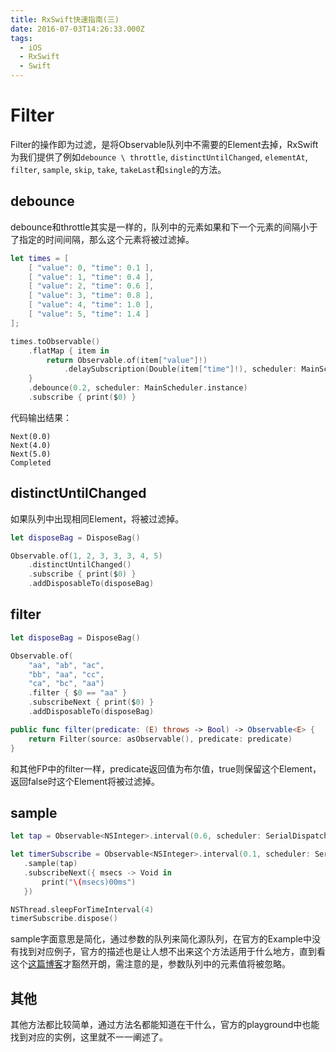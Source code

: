```yaml
---
title: RxSwift快速指南(三)
date: 2016-07-03T14:26:33.000Z
tags:
  - iOS
  - RxSwift
  - Swift
---
```


# Filter

Filter的操作即为过滤，是将Observable队列中不需要的Element去掉，RxSwift为我们提供了例如`debounce \ throttle`, `distinctUntilChanged`, `elementAt`, `filter`, `sample`, `skip`, `take`, `takeLast`和`single`的方法。

## debounce

debounce和throttle其实是一样的，队列中的元素如果和下一个元素的间隔小于了指定的时间间隔，那么这个元素将被过滤掉。

```swift
let times = [
    [ "value": 0, "time": 0.1 ],
    [ "value": 1, "time": 0.4 ],
    [ "value": 2, "time": 0.6 ],
    [ "value": 3, "time": 0.8 ],
    [ "value": 4, "time": 1.0 ],
    [ "value": 5, "time": 1.4 ]
];

times.toObservable()
    .flatMap { item in
        return Observable.of(item["value"]!)
            .delaySubscription(Double(item["time"]!), scheduler: MainScheduler.instance)
    }
    .debounce(0.2, scheduler: MainScheduler.instance)
    .subscribe { print($0) }
```

代码输出结果：

```
Next(0.0)
Next(4.0)
Next(5.0)
Completed
```

## distinctUntilChanged

如果队列中出现相同Element，将被过滤掉。

```swift
let disposeBag = DisposeBag()

Observable.of(1, 2, 3, 3, 3, 4, 5)
    .distinctUntilChanged()
    .subscribe { print($0) }
    .addDisposableTo(disposeBag)
```

## filter

```swift
let disposeBag = DisposeBag()

Observable.of(
    "aa", "ab", "ac",
    "bb", "aa", "cc",
    "ca", "bc", "aa")
    .filter { $0 == "aa" }
    .subscribeNext { print($0) }
    .addDisposableTo(disposeBag)
```

```swift
public func filter(predicate: (E) throws -> Bool) -> Observable<E> {
    return Filter(source: asObservable(), predicate: predicate)
}
```

和其他FP中的filter一样，predicate返回值为布尔值，true则保留这个Element，返回false时这个Element将被过滤掉。

## sample

```swift
let tap = Observable<NSInteger>.interval(0.6, scheduler: SerialDispatchQueueScheduler(internalSerialQueueName: "tap"))

let timerSubscribe = Observable<NSInteger>.interval(0.1, scheduler: SerialDispatchQueueScheduler(internalSerialQueueName: "timer"))
   .sample(tap)
   .subscribeNext({ msecs -> Void in
       print("\(msecs)00ms")
   })

NSThread.sleepForTimeInterval(4)
timerSubscribe.dispose()
```

sample字面意思是简化，通过参数的队列来简化源队列，在官方的Example中没有找到对应例子，官方的描述也是让人想不出来这个方法适用于什么地方，直到看这个[这篇博客](http://rx-marin.com/post/rxswift-rxcocoa-sample-split-laps-timer/)才豁然开朗，需注意的是，参数队列中的元素值将被忽略。

## 其他

其他方法都比较简单，通过方法名都能知道在干什么，官方的playground中也能找到对应的实例，这里就不一一阐述了。
